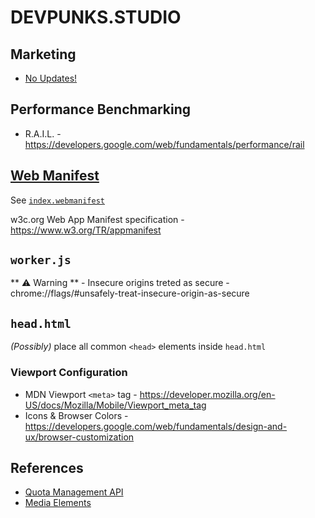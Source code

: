 # DEVPUNKS.STUDIO

## Marketing

  - [No Updates!](https://youtu.be/S_TOlvv1oS8?t=5157)


## Performance Benchmarking

  - R.A.I.L. - https://developers.google.com/web/fundamentals/performance/rail


## [Web Manifest](https://developer.mozilla.org/en-US/docs/Web/Manifest)

See [`index.webmanifest`](index.webmanifest)

w3c.org Web App Manifest specification - https://www.w3.org/TR/appmanifest


## `worker.js`

  ** ⚠️ Warning ** - Insecure origins treted as secure - chrome://flags/#unsafely-treat-insecure-origin-as-secure


## `head.html`

  _(Possibly)_ place all common `<head>` elements inside `head.html`


### Viewport Configuration

  - MDN Viewport `<meta>` tag - https://developer.mozilla.org/en-US/docs/Mozilla/Mobile/Viewport_meta_tag
  - Icons & Browser Colors - https://developers.google.com/web/fundamentals/design-and-ux/browser-customization


## References

  - [Quota Management API](./quota_management_api.pdf)
  - [Media Elements](https://developer.mozilla.org/en-US/docs/Web/API/HTMLMediaElement)
